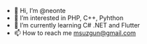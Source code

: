 - 👋 Hi, I’m @neonte
- 👀 I’m interested in PHP, C++, Pyhthon 
- 🌱 I’m currently learning C# .NET and Flutter
- 📫 How to reach me msuzgun@gmail.com  

<!---
neonte/neonte is a ✨ special ✨ repository because its `README.md` (this file) appears on your GitHub profile.
You can click the Preview link to take a look at your changes.
--->
